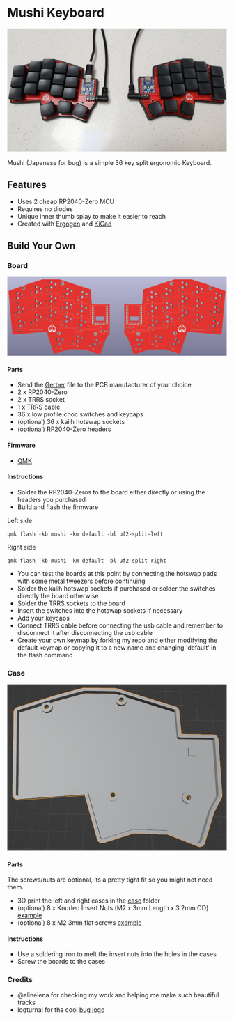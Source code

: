 # Mushi Keyboard

![Mushi Keyboard](images/mushi.jpg)

Mushi (Japanese for bug) is a simple 36 key split ergonomic Keyboard.

## Features

- Uses 2 cheap RP2040-Zero MCU
- Requires no diodes
- Unique inner thumb splay to make it easier to reach
- Created with [Ergogen](https://github.com/ergogen/ergogen) and [KiCad](https://www.kicad.org)

## Build Your Own

### Board

![Board](images/board.jpg)

#### Parts

- Send the [Gerber](kicad/gerber_to_order) file to the PCB manufacturer of your choice
- 2 x RP2040-Zero
- 2 x TRRS socket
- 1 x TRRS cable
- 36 x low profile choc switches and keycaps
- (optional) 36 x kailh hotswap sockets
- (optional) RP2040-Zero headers


#### Firmware

- [QMK](https://github.com/dlip/qmk_firmware/tree/dlip/keyboards/mushi)

#### Instructions

- Solder the RP2040-Zeros to the board either directly or using the headers you purchased
- Build and flash the firmware

Left side

```
qmk flash -kb mushi -km default -bl uf2-split-left
```

Right side

```
qmk flash -kb mushi -km default -bl uf2-split-right
```

- You can test the boards at this point by connecting the hotswap pads with some metal tweezers before continuing
- Solder the kalih hotswap sockets if purchased or solder the switches directly the board otherwise
- Solder the TRRS sockets to the board
- Insert the switches into the hotswap sockets if necessary
- Add your keycaps
- Connect TRRS cable before connecting the usb cable and remember to disconnect it after disconnecting the usb cable
- Create your own keymap by forking my repo and either modifying the default keymap or copying it to a new name and changing 'default' in the flash command

### Case

![Case](images/case.jpg)

#### Parts

The screws/nuts are optional, its a pretty tight fit so you might not need them.

- 3D print the left and right cases in the [case](case/) folder
- (optional) 8 x Knurled Insert Nuts (M2 x 3mm Length x 3.2mm OD) [example](https://www.amazon.com/dp/B07LBQFNQD)
- (optional) 8 x M2 3mm flat screws [example](https://www.amazon.com/gp/product/B01FTI8TM8/) 

#### Instructions

- Use a soldering iron to melt the insert nuts into the holes in the cases
- Screw the boards to the cases

### Credits

- @alinelena for checking my work and helping me make such beautiful tracks
- logturnal for the cool [bug logo](https://www.freepik.com/free-vector/ladybug-simple-mascot-logo-design-illustration_57161077.htm)